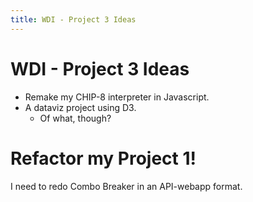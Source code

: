 ```yaml
---
title: WDI - Project 3 Ideas
---
```


# WDI - Project 3 Ideas

- Remake my CHIP-8 interpreter in Javascript.
- A dataviz project using D3.
  - Of what, though?

# Refactor my Project 1!

I need to redo Combo Breaker in an API-webapp format.